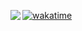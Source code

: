 
[![wakatime](https://github-readme-stats.vercel.app/api/wakatime?username=lachlanwhite&layout=compact&theme=default)](https://wakatime.com/@lachlanwhite)
<img align="left" src="https://github-readme-stats.vercel.app/api?username=Lachlan-White&show_icons=true" />



<!--
**Lachlan-White/lachlan-white** is a ✨ _special_ ✨ repository because its `README.md` (this file) appears on your GitHub profile.

Here are some ideas to get you started:

- 🔭 I’m currently working on ...
- 🌱 I’m currently learning ...
- 👯 I’m looking to collaborate on ...
- 🤔 I’m looking for help with ...
- 💬 Ask me about ...
- 📫 How to reach me: ...
- 😄 Pronouns: ...
- ⚡ Fun fact: ...
-->
